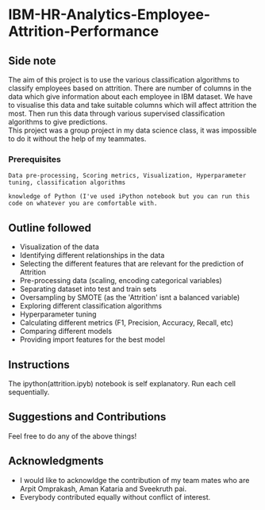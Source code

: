 # IBM-HR-Analytics-Employee-Attrition-Performance




## Side note 
The aim of this project is to use the various classification algorithms to classify employees based on attrition. There are number of columns in the data which give information about each employee in IBM dataset. We have to visualise this data and take suitable columns which will affect attrition the most. Then run this data through various supervised classification algorithms to give predictions.  
This project was a group project in my data science class, it was impossible to do it without the help of my teammates.
### Prerequisites

```
Data pre-processing, Scoring metrics, Visualization, Hyperparameter tuning, classification algorithms
```
```
knowledge of Python (I've used iPython notebook but you can run this code on whatever you are comfortable with.
```
## Outline followed

   * Visualization of the data
   * Identifying different relationships in the data
   * Selecting the different features that are relevant for the prediction of Attrition
   * Pre-processing data (scaling, encoding categorical variables)
   * Separating dataset into test and train sets
   * Oversampling by SMOTE (as the 'Attrition' isnt a balanced variable)
   * Exploring different classification algorithms
   * Hyperparameter tuning
   * Calculating different metrics (F1, Precision, Accuracy, Recall, etc)
   * Comparing different models
   * Providing import features for the best model


## Instructions
The ipython(attrition.ipyb) notebook is self explanatory. Run each cell sequentially. 



## Suggestions and Contributions
Feel free to do any of the above things!


## Acknowledgments

* I would like to acknowldge the contribution of my team mates who are Arpit Omprakash, Aman Kataria and Sveekruth pai.
* Everybody contributed equally without conflict of interest.





